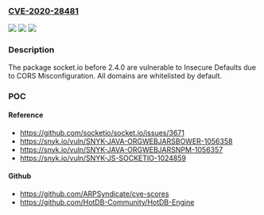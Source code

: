 ### [CVE-2020-28481](https://cve.mitre.org/cgi-bin/cvename.cgi?name=CVE-2020-28481)
![](https://img.shields.io/static/v1?label=Product&message=socket.io&color=blue)
![](https://img.shields.io/static/v1?label=Version&message=unspecified%20&color=brightgreen)
![](https://img.shields.io/static/v1?label=Vulnerability&message=Insecure%20Defaults&color=brightgreen)

### Description

The package socket.io before 2.4.0 are vulnerable to Insecure Defaults due to CORS Misconfiguration. All domains are whitelisted by default.

### POC

#### Reference
- https://github.com/socketio/socket.io/issues/3671
- https://snyk.io/vuln/SNYK-JAVA-ORGWEBJARSBOWER-1056358
- https://snyk.io/vuln/SNYK-JAVA-ORGWEBJARSNPM-1056357
- https://snyk.io/vuln/SNYK-JS-SOCKETIO-1024859

#### Github
- https://github.com/ARPSyndicate/cve-scores
- https://github.com/HotDB-Community/HotDB-Engine

